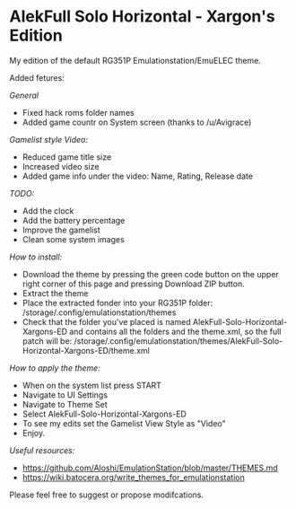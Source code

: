# AlekFull Solo Horizontal - Xargon's Edition
My edition of the default RG351P Emulationstation/EmuELEC theme.

Added fetures:

*General*
- Fixed hack roms folder names
- Added game countr on System screen (thanks to /u/Avigrace)

*Gamelist style Video:*
- Reduced game title size
- Increased video size
- Added game info under the video: Name, Rating, Release date

*TODO:*
- Add the clock
- Add the battery percentage
- Improve the gamelist
- Clean some system images

*How to install:*
- Download the theme by pressing the green code button on the upper right corner of this page and pressing Download ZIP button.
- Extract the theme
- Place the extracted fonder into your RG351P folder: /storage/.config/emulationstation/themes
- Check that the folder you've placed is named AlekFull-Solo-Horizontal-Xargons-ED and contains all the folders and the theme.xml, so the full patch will be: /storage/.config/emulationstation/themes/AlekFull-Solo-Horizontal-Xargons-ED/theme.xml

*How to apply the theme:*
- When on the system list press START
- Navigate to UI Settings
- Navigate to Theme Set
- Select AlekFull-Solo-Horizontal-Xargons-ED
- To see my edits set the Gamelist View Style as "Video"
- Enjoy.

*Useful resources:*
- https://github.com/Aloshi/EmulationStation/blob/master/THEMES.md
- https://wiki.batocera.org/write_themes_for_emulationstation

Please feel free to suggest or propose modifcations.
